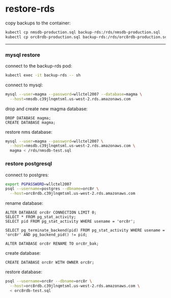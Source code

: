 # restore-rds


copy backups to the container:
```bash
kubectl cp nmsdb-production.sql backup-rds:/rds/nmsdb-production.sql
kubectl cp orc8rdb-production.sql backup-rds:/rds/orc8rdb-production.sql
```
---

### mysql restore

connect to the backup-rds pod:
```bash
kubectl exec -it backup-rds -- sh
```

connect to mysql:
```bash
mysql --user=magma --password=wllctel2007 --database=magma \
  --host=nmsdb.c39jlnqmtsml.us-west-2.rds.amazonaws.com
```

drop and create new magma database:
```mysql
DROP DATABASE magma;
CREATE DATABASE magma;
```

restore nms database:
```bash
mysql --user=magma --password=wllctel2007 \
  --host=nmsdb.c39jlnqmtsml.us-west-2.rds.amazonaws.com \
  magma < /rds/nmsdb-test.sql
```

### restore postgresql

connect to postgres:
```bash
export PGPASSWORD=wllctel2007
psql --username=postgres --dbname=orc8r \
  --host=orc8rdb.c39jlnqmtsml.us-west-2.rds.amazonaws.com
```

rename database:
```
ALTER DATABASE orc8r CONNECTION LIMIT 0;
SELECT * FROM pg_stat_activity;
SELECT pid FROM pg_stat_activity WHERE usename = 'orc8r';

SELECT pg_terminate_backend(pid) FROM pg_stat_activity WHERE usename = 'orc8r' AND pg_backend_pid() != pid;

ALTER DATABASE orc8r RENAME TO orc8r_bak;
```

create database:
```
CREATE DATABASE orc8r WITH OWNER orc8r;
```

restore database:
```bash
psql --username=orc8r --dbname=orc8r \
  --host=orc8rdb.c39jlnqmtsml.us-west-2.rds.amazonaws.com \
  < orc8rdb-test.sql
```



